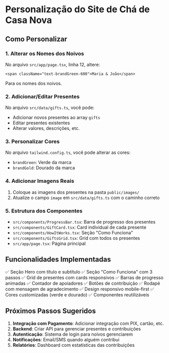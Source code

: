 # Personalização do Site de Chá de Casa Nova

## Como Personalizar

### 1. Alterar os Nomes dos Noivos
No arquivo `src/app/page.tsx`, linha 12, altere:
```tsx
<span className="text-brandGreen-600">Maria & João</span>
```
Para os nomes dos noivos.

### 2. Adicionar/Editar Presentes
No arquivo `src/data/gifts.ts`, você pode:
- Adicionar novos presentes ao array `gifts`
- Editar presentes existentes
- Alterar valores, descrições, etc.

### 3. Personalizar Cores
No arquivo `tailwind.config.ts`, você pode alterar as cores:
- `brandGreen`: Verde da marca
- `brandGold`: Dourado da marca

### 4. Adicionar Imagens Reais
1. Coloque as imagens dos presentes na pasta `public/images/`
2. Atualize o campo `image` em `src/data/gifts.ts` com o caminho correto

### 5. Estrutura dos Componentes
- `src/components/ProgressBar.tsx`: Barra de progresso dos presentes
- `src/components/GiftCard.tsx`: Card individual de cada presente
- `src/components/HowItWorks.tsx`: Seção "Como Funciona"
- `src/components/GiftsGrid.tsx`: Grid com todos os presentes
- `src/app/page.tsx`: Página principal

## Funcionalidades Implementadas

✅ Seção Hero com título e subtítulo
✅ Seção "Como Funciona" com 3 passos
✅ Grid de presentes com cards responsivos
✅ Barras de progresso animadas
✅ Contador de apoiadores
✅ Botões de contribuição
✅ Rodapé com mensagem de agradecimento
✅ Design responsivo mobile-first
✅ Cores customizadas (verde e dourado)
✅ Componentes reutilizáveis

## Próximos Passos Sugeridos

1. **Integração com Pagamento**: Adicionar integração com PIX, cartão, etc.
2. **Backend**: Criar API para gerenciar presentes e contribuições
3. **Autenticação**: Sistema de login para noivos gerenciarem
4. **Notificações**: Email/SMS quando alguém contribui
5. **Relatórios**: Dashboard com estatísticas das contribuições

